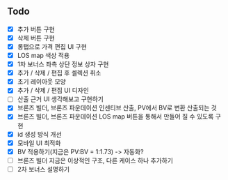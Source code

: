 ## Todo

- [x] 추가 버튼 구현
- [x] 삭제 버튼 구현
- [x] 롱탭으로 가격 편집 UI 구현
- [x] LOS map 색상 적용
- [x] 1차 보너스 좌측 상단 정보 상자 구현
- [x] 추가 / 삭제 / 편집 후 셀렉션 취소
- [x] 초기 레이아웃 모양
- [x] 추가 / 삭제 / 편집 UI 디자인
- [ ] 산출 근거 UI 생각해보고 구현하기
- [x] 브론즈 빌더, 브론즈 파운데이션 인센티브 산출, PV에서 BV로 변환 산출되는 것
- [x] 브론즈 빌더, 브론즈 파운데이션 LOS map 버튼을 통해서 만들어 질 수 있도록 구현
- [x] id 생성 방식 개선
- [x] 모바일 UI 최적화
- [x] BV 적용하기(지금은 PV:BV = 1:1.73) -> 자동화?
- [ ] 브론즈 빌더 지금은 이상적인 구조, 다른 케이스 하나 추가하기
- [ ] 2차 보너스 설명하기
